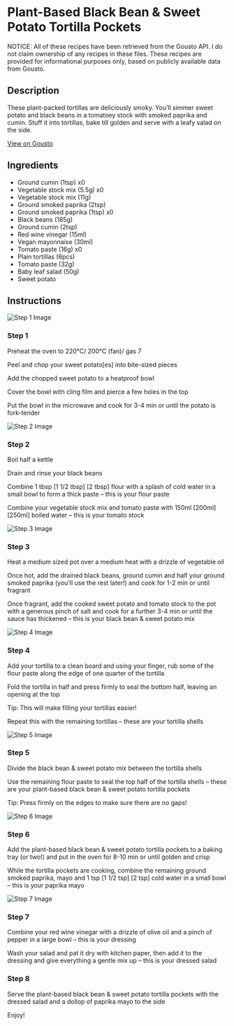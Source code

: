 # Plant-Based Black Bean & Sweet Potato Tortilla Pockets

NOTICE: All of these recipes have been retrieved from the Gousto API. I do not claim ownership of any recipes in these files. These recipes are provided for informational purposes only, based on publicly available data from Gousto.

## Description

These plant-packed tortillas are deliciously smoky. You’ll simmer sweet potato and black beans in a tomatoey stock with smoked paprika and cumin. Stuff it into tortillas, bake till golden and serve with a leafy salad on the side.

[View on Gousto](https://www.gousto.co.uk/recipes/cookbook/plant-based-kidney-bean-sweet-potato-tortilla-pockets)

## Ingredients

- Ground cumin (1tsp) x0
- Vegetable stock mix (5.5g) x0
- Vegetable stock mix (11g)
- Ground smoked paprika (2tsp)
- Ground smoked paprika (1tsp) x0
- Black beans (185g)
- Ground cumin (2tsp)
- Red wine vinegar (15ml)
- Vegan mayonnaise (30ml)
- Tomato paste (16g) x0
- Plain tortillas (6pcs)
- Tomato paste (32g)
- Baby leaf salad (50g)
- Sweet potato

## Instructions

![Step 1 Image](https://production-media.gousto.co.uk/cms/recipe-step-image/step-1-1678875840984-x200.jpg)

### Step 1

Preheat the oven to 220°C/ 200°C (fan)/ gas 7

Peel and chop your sweet potato[es] into bite-sized pieces

Add the chopped sweet potato to a heatproof bowl

Cover the bowl with cling film and pierce a few holes in the top

Put the bowl in the microwave and cook for 3-4 min or until the potato is fork-tender

![Step 2 Image](https://production-media.gousto.co.uk/cms/recipe-step-image/step-2-1678875872144-x200.jpg)

### Step 2

Boil half a kettle

Drain and rinse your black beans

Combine 1 tbsp <span class="text-purple">[1 1/2 tbsp]</span> <span class="text-danger">[2 tbsp] </span>flour with a splash of cold water in a small bowl to form a thick paste – this is your flour paste

Combine your vegetable stock mix and tomato paste with 150ml <span class="text-purple">[200ml]</span> <span class="text-danger">[250ml]</span> boiled water – this is your tomato stock

![Step 3 Image](https://production-media.gousto.co.uk/cms/recipe-step-image/step-3-1678875900894-x200.jpg)

### Step 3

Heat a medium sized pot over a medium heat with a drizzle of vegetable oil

Once hot, add the drained black beans, ground cumin and half your ground smoked paprika (you'll use the rest later!) and cook for 1-2 min or until fragrant

Once fragrant, add the cooked sweet potato and tomato stock to the pot with a generous pinch of salt and cook for a further 3-4 min or until the sauce has thickened – this is your black bean & sweet potato mix

![Step 4 Image](https://production-media.gousto.co.uk/cms/recipe-step-image/step-4-1678875913403-x200.jpg)

### Step 4

Add your tortilla to a clean board and using your finger, rub some of the flour paste along the edge of one quarter of the tortilla

Fold the tortilla in half and press firmly to seal the bottom half, leaving an opening at the top

Tip: This will make filling your tortillas easier!

Repeat this with the remaining tortillas – these are your tortilla shells

![Step 5 Image](https://production-media.gousto.co.uk/cms/recipe-step-image/step-5-1678875924092-x200.jpg)

### Step 5

Divide the black bean & sweet potato mix between the tortilla shells

Use the remaining flour paste to seal the top half of the tortilla shells – these are your plant-based black bean & sweet potato tortilla pockets

Tip: Press firmly on the edges to make sure there are no gaps!

![Step 6 Image](https://production-media.gousto.co.uk/cms/recipe-step-image/step-6-1678875962238-x200.jpg)

### Step 6

Add the plant-based black bean & sweet potato tortilla pockets to a baking tray (or two!) and put in the oven for 8-10 min or until golden and crisp

While the tortilla pockets are cooking, combine the remaining ground smoked paprika, mayo and 1 tsp <span class="text-purple">[1 1/2 tsp]</span> <span class="text-danger">[2 tsp]</span> cold water in a small bowl – this is your paprika mayo

![Step 7 Image](https://production-media.gousto.co.uk/cms/recipe-step-image/step-7-1678875970757-x200.jpg)

### Step 7

Combine your red wine vinegar with a drizzle of olive oil and a pinch of pepper in a large bowl – this is your dressing

Wash your salad and pat it dry with kitchen paper, then add it to the dressing and give everything a gentle mix up – this is your dressed salad

### Step 8

Serve the plant-based black bean & sweet potato tortilla pockets with the dressed salad and a dollop of paprika mayo to the side

Enjoy!

